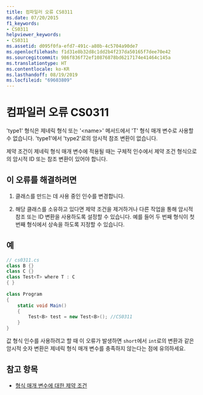 ```yaml
---
title: 컴파일러 오류 CS0311
ms.date: 07/20/2015
f1_keywords:
- CS0311
helpviewer_keywords:
- CS0311
ms.assetid: d095f0fa-efd7-491c-a80b-4c5704a90de7
ms.openlocfilehash: f1d31e8b32d8c1dd2b4f237da50165f7dee70e42
ms.sourcegitcommit: 986f836f72ef10876878bd6217174e41464c145a
ms.translationtype: HT
ms.contentlocale: ko-KR
ms.lasthandoff: 08/19/2019
ms.locfileid: "69603809"
---
```

# <a name="compiler-error-cs0311"></a>컴파일러 오류 CS0311

'type1' 형식은 제네릭 형식 또는 '\<name>' 메서드에서 'T' 형식 매개 변수로 사용할 수 없습니다. 'type1'에서 'type2'로의 암시적 참조 변환이 없습니다.  
  
 제약 조건이 제네릭 형식 매개 변수에 적용될 때는 구체적 인수에서 제약 조건 형식으로의 암시적 ID 또는 참조 변환이 있어야 합니다.  
  
## <a name="to-correct-this-error"></a>이 오류를 해결하려면  
  
1. 클래스를 만드는 데 사용 중인 인수를 변경합니다.  
  
2. 해당 클래스를 소유하고 있다면 제약 조건을 제거하거나 다른 작업을 통해 암시적 참조 또는 ID 변환을 사용하도록 설정할 수 있습니다. 예를 들어 두 번째 형식이 첫 번째 형식에서 상속을 하도록 지정할 수 있습니다.  
  
## <a name="example"></a>예  
  
```csharp  
// cs0311.cs  
class B {}  
class C {}  
class Test<T> where T : C  
{ }  
  
class Program  
{  
    static void Main()  
    {  
        Test<B> test = new Test<B>(); //CS0311  
    }  
}  
```  
  
 값 형식 인수를 사용하려고 할 때 이 오류가 발생하면 `short`에서 `int`로의 변환과 같은 암시적 숫자 변환은 제네릭 형식 매개 변수를 충족하지 않는다는 점에 유의하세요.  
  
## <a name="see-also"></a>참고 항목

- [형식 매개 변수에 대한 제약 조건](../../programming-guide/generics/constraints-on-type-parameters.md)
